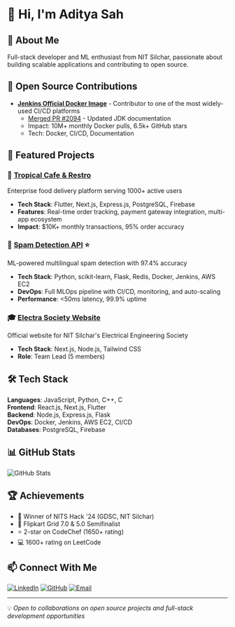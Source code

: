 # 👋 Hi, I'm Aditya Sah

## 🚀 About Me
Full-stack developer and ML enthusiast from NIT Silchar, passionate about building scalable applications and contributing to open source.

## 🌟 Open Source Contributions
- **[Jenkins Official Docker Image](https://github.com/jenkinsci/docker)** - Contributor to one of the most widely-used CI/CD platforms
  - [Merged PR #2094](https://github.com/jenkinsci/docker/pull/2094) - Updated JDK documentation
  - Impact: 10M+ monthly Docker pulls, 6.5k+ GitHub stars
  - Tech: Docker, CI/CD, Documentation

## 💼 Featured Projects

### 🍕 [Tropical Cafe & Restro](https://play.google.com/store/apps/details?id=appsait.tropical.user.tropical_user_app)
Enterprise food delivery platform serving 1000+ active users
- **Tech Stack**: Flutter, Next.js, Express.js, PostgreSQL, Firebase
- **Features**: Real-time order tracking, payment gateway integration, multi-app ecosystem
- **Impact**: $10K+ monthly transactions, 95% order accuracy

### 🤖 [Spam Detection API](https://github.com/adityasah104/Spam_detection_API) ⭐ 
ML-powered multilingual spam detection with 97.4% accuracy
- **Tech Stack**: Python, scikit-learn, Flask, Redis, Docker, Jenkins, AWS EC2
- **DevOps**: Full MLOps pipeline with CI/CD, monitoring, and auto-scaling
- **Performance**: <50ms latency, 99.9% uptime

### 🎓 [Electra Society Website](https://www.electrasocietynits.com/)
Official website for NIT Silchar's Electrical Engineering Society
- **Tech Stack**: Next.js, Node.js, Tailwind CSS
- **Role**: Team Lead (5 members)

## 🛠️ Tech Stack
**Languages**: JavaScript, Python, C++, C  
**Frontend**: React.js, Next.js, Flutter  
**Backend**: Node.js, Express.js, Flask  
**DevOps**: Docker, Jenkins, AWS EC2, CI/CD  
**Databases**: PostgreSQL, Firebase  

## 📊 GitHub Stats
![GitHub Stats](https://github-readme-stats.vercel.app/api?username=adityasah104&show_icons=true&theme=radical)

## 🏆 Achievements
- 🥇 Winner of NITS Hack '24 (GDSC, NIT Silchar)
- 🎯 Flipkart Grid 7.0 & 5.0 Semifinalist
- ⭐ 2-star on CodeChef (1650+ rating)
- 💻 1600+ rating on LeetCode

## 📫 Connect With Me
[![LinkedIn](https://img.shields.io/badge/LinkedIn-0077B5?style=for-the-badge&logo=linkedin&logoColor=white)](https://www.linkedin.com/in/aditya-sah-574550257/)
[![GitHub](https://img.shields.io/badge/GitHub-100000?style=for-the-badge&logo=github&logoColor=white)](https://github.com/adityasah104)
[![Email](https://img.shields.io/badge/Email-D14836?style=for-the-badge&logo=gmail&logoColor=white)](mailto:adityasah712@gmail.com)

---
💡 *Open to collaborations on open source projects and full-stack development opportunities*
